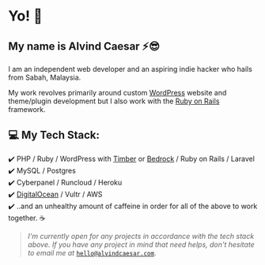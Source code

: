 # Yo! 🤘
## My name is Alvind Caesar ⚡😎

I am an independent web developer and an aspiring indie hacker who hails from Sabah, Malaysia. 

My work revolves primarily around custom [WordPress](https://wordpress.org) website and theme/plugin development but I also work with the [Ruby on Rails](https://rubyonrails.org) framework.

## 💻 My Tech Stack:
✔️ PHP / Ruby / WordPress with [Timber](https://upstatement.com/timber/) or [Bedrock](https://roots.io/bedrock/) / Ruby on Rails / Laravel <br>
✔️ MySQL / Postgres <br>
✔️ Cyberpanel / Runcloud / Heroku <br>
✔️ [DigitalOcean](https://m.do.co/c/b461caa6b976) / Vultr / AWS <br>
✔️ ..and an unhealthy amount of caffeine in order for all of the above to work together. ☕<br>

> *I'm currently open for any projects in accordance with the tech stack above. If you have any project in mind that need helps, don't hesitate to email me at* [`hello@alvindcaesar.com`](mailto:hello@alvindcaesar.com).







